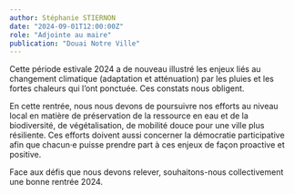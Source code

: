 ```yaml
---
author: Stéphanie STIERNON
date: "2024-09-01T12:00:00Z"
role: "Adjointe au maire"
publication: "Douai Notre Ville"
---
```


Cette période estivale 2024 a de nouveau illustré les enjeux liés au changement climatique (adaptation et atténuation) par les pluies et les fortes chaleurs qui l’ont ponctuée. Ces constats nous obligent.

En cette rentrée, nous nous devons de poursuivre nos efforts au niveau local en matière de préservation de la ressource en eau et de la biodiversité, de végétalisation, de mobilité douce pour une ville plus résiliente. Ces efforts doivent aussi concerner la démocratie participative afin que chacun·e puisse prendre part à ces enjeux de façon proactive et positive.

Face aux défis que nous devons relever, souhaitons-nous collectivement une bonne rentrée 2024.

